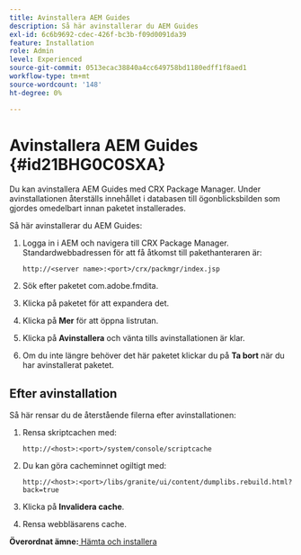 ```yaml
---
title: Avinstallera AEM Guides
description: Så här avinstallerar du AEM Guides
exl-id: 6c6b9692-cdec-426f-bc3b-f09d0091da39
feature: Installation
role: Admin
level: Experienced
source-git-commit: 0513ecac38840a4cc649758bd1180edff1f8aed1
workflow-type: tm+mt
source-wordcount: '148'
ht-degree: 0%

---
```


# Avinstallera AEM Guides {#id21BHG0C0SXA}

Du kan avinstallera AEM Guides med CRX Package Manager. Under avinstallationen återställs innehållet i databasen till ögonblicksbilden som gjordes omedelbart innan paketet installerades.

Så här avinstallerar du AEM Guides:

1. Logga in i AEM och navigera till CRX Package Manager. Standardwebbadressen för att få åtkomst till pakethanteraren är:

   ```http
   http://<server name>:<port>/crx/packmgr/index.jsp
   ```

1. Sök efter paketet com.adobe.fmdita.
1. Klicka på paketet för att expandera det.
1. Klicka på **Mer** för att öppna listrutan.
1. Klicka på **Avinstallera** och vänta tills avinstallationen är klar.
1. Om du inte längre behöver det här paketet klickar du på **Ta bort** när du har avinstallerat paketet.

## Efter avinstallation

Så här rensar du de återstående filerna efter avinstallationen:

1. Rensa skriptcachen med:

   ```http
   http://<host>:<port>/system/console/scriptcache
   ```

1. Du kan göra cacheminnet ogiltigt med:

   ```http
   http://<host>:<port>/libs/granite/ui/content/dumplibs.rebuild.html?back=true
   ```

1. Klicka på **Invalidera cache**.
1. Rensa webbläsarens cache.

**Överordnat ämne:**&#x200B;[&#x200B; Hämta och installera](download-install.md)

